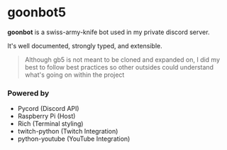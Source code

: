 # goonbot5

**goonbot** is a swiss-army-knife bot used in my private discord server.

It's well documented, strongly typed, and extensible.

> Although gb5 is not meant to be cloned and expanded on, I did my best to follow best practices so other outsides could understand what's going on within the project

### Powered by
- Pycord (Discord API)
- Raspberry Pi (Host)
- Rich (Terminal styling)
- twitch-python (Twitch Integration)
- python-youtube (YouTube Integration)